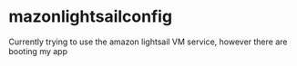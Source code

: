 # mazonlightsailconfig

Currently trying to use the amazon lightsail VM service, however there are booting my app
